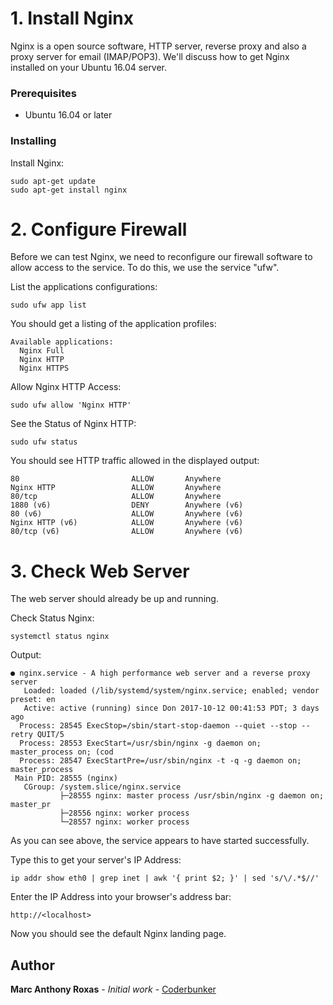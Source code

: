 # 1. Install Nginx

Nginx is a open source software, HTTP server, reverse proxy and also a proxy server for email (IMAP/POP3). We'll discuss how to get Nginx installed on your Ubuntu 16.04 server.


### Prerequisites

* Ubuntu 16.04 or later


### Installing

Install Nginx:

```
sudo apt-get update
sudo apt-get install nginx
```

# 2. Configure Firewall

Before we can test Nginx, we need to reconfigure our firewall software to allow access to the service. To do this, we use the service "ufw".

List the applications configurations:
```
sudo ufw app list
```

You should get a listing of the application profiles:
```
Available applications:
  Nginx Full
  Nginx HTTP
  Nginx HTTPS
```

Allow Nginx HTTP Access:
```
sudo ufw allow 'Nginx HTTP'
```

See the Status of Nginx HTTP:
```
sudo ufw status
```

You should see HTTP traffic allowed in the displayed output:
```
80                         ALLOW       Anywhere                  
Nginx HTTP                 ALLOW       Anywhere                  
80/tcp                     ALLOW       Anywhere                  
1880 (v6)                  DENY        Anywhere (v6)             
80 (v6)                    ALLOW       Anywhere (v6)             
Nginx HTTP (v6)            ALLOW       Anywhere (v6)             
80/tcp (v6)                ALLOW       Anywhere (v6)
```

# 3. Check Web Server

The web server should already be up and running.

Check Status Nginx:
```
systemctl status nginx
```

Output:
```
● nginx.service - A high performance web server and a reverse proxy server
   Loaded: loaded (/lib/systemd/system/nginx.service; enabled; vendor preset: en
   Active: active (running) since Don 2017-10-12 00:41:53 PDT; 3 days ago
  Process: 28545 ExecStop=/sbin/start-stop-daemon --quiet --stop --retry QUIT/5 
  Process: 28553 ExecStart=/usr/sbin/nginx -g daemon on; master_process on; (cod
  Process: 28547 ExecStartPre=/usr/sbin/nginx -t -q -g daemon on; master_process
 Main PID: 28555 (nginx)
   CGroup: /system.slice/nginx.service
           ├─28555 nginx: master process /usr/sbin/nginx -g daemon on; master_pr
           ├─28556 nginx: worker process                           
           └─28557 nginx: worker process 
```
As you can see above, the service appears to have started successfully.

Type this to get your server's IP Address:
```
ip addr show eth0 | grep inet | awk '{ print $2; }' | sed 's/\/.*$//'
```

Enter the IP Address into your browser's address bar:
```
http://<localhost>
```
Now you should see the default Nginx landing page.

## Author

**Marc Anthony Roxas** - *Initial work* - [Coderbunker](https://github.com/coderbunker)

